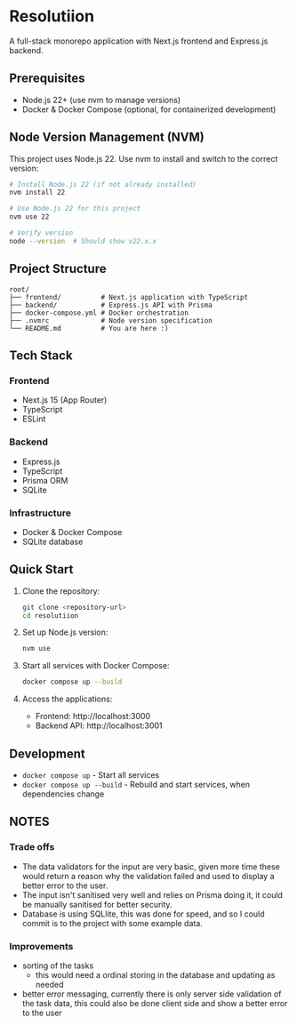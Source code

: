 # Resolutiion

A full-stack monorepo application with Next.js frontend and Express.js backend.

## Prerequisites

-   Node.js 22+ (use nvm to manage versions)
-   Docker & Docker Compose (optional, for containerized development)

## Node Version Management (NVM)

This project uses Node.js 22. Use nvm to install and switch to the correct version:

```bash
# Install Node.js 22 (if not already installed)
nvm install 22

# Use Node.js 22 for this project
nvm use 22

# Verify version
node --version  # Should show v22.x.x
```

## Project Structure

```
root/
├── frontend/          # Next.js application with TypeScript
├── backend/           # Express.js API with Prisma
├── docker-compose.yml # Docker orchestration
├── .nvmrc             # Node version specification
└── README.md          # You are here :)
```

## Tech Stack

### Frontend

-   Next.js 15 (App Router)
-   TypeScript
-   ESLint

### Backend

-   Express.js
-   TypeScript
-   Prisma ORM
-   SQLite

### Infrastructure

-   Docker & Docker Compose
-   SQLite database

## Quick Start

1. Clone the repository:

    ```bash
    git clone <repository-url>
    cd resolutiion
    ```

2. Set up Node.js version:

    ```bash
    nvm use
    ```

3. Start all services with Docker Compose:

    ```bash
    docker compose up --build
    ```

4. Access the applications:
    - Frontend: http://localhost:3000
    - Backend API: http://localhost:3001

## Development

-   `docker compose up` - Start all services
-   `docker compose up --build` - Rebuild and start services, when dependencies change

## NOTES

### Trade offs

-   The data validators for the input are very basic, given more time these would return a reason why the validation failed and used to display a better error to the user.
-   The input isn't sanitised very well and relies on Prisma doing it, it could be manually sanitised for better security.
-   Database is using SQLlite, this was done for speed, and so I could commit is to the project with some example data.

### Improvements

-   sorting of the tasks
    -   this would need a ordinal storing in the database and updating as needed
-   better error messaging, currently there is only server side validation of the task data, this could also be done client side and show a better error to the user

